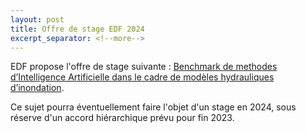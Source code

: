 ```yaml
---
layout: post
title: Offre de stage EDF 2024
excerpt_separator: <!--more-->
---
```


EDF propose l'offre de stage suivante : [Benchmark de methodes d’Intelligence Artificielle dans le cadre de modèles hydrauliques d’inondation](/files/jobs/stage_IA_benchmark_hydro.pdf).

Ce sujet pourra éventuellement faire l'objet d'un stage en 2024, sous réserve d'un accord hiérarchique prévu pour fin 2023.
 

